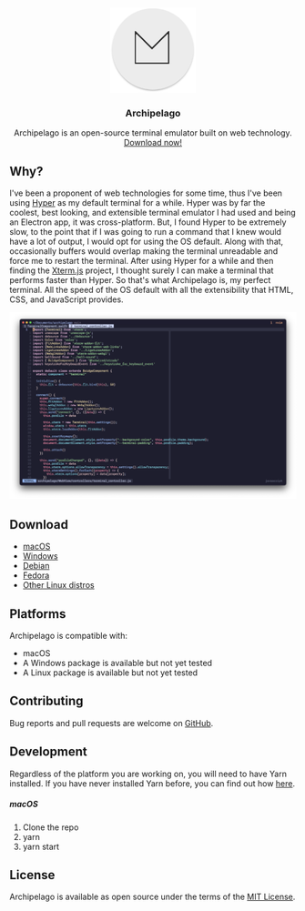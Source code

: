 <p align="center">
  <a href="https://github.com/npezza93/archipelago">
    <img src="https://github.com/npezza93/archipelago/blob/master/.github/logo.png" width="150">
  </a>

  <h3 align="center">Archipelago</h3>

  <p align="center">
    Archipelago is an open-source terminal emulator built on web technology.
    <br>
    <a href="https://archipelago-terminal.herokuapp.com/download">Download now!</a>
  </p>
</p>

## Why?
I've been a proponent of web technologies for some time, thus I've been using
[Hyper](https://github.com/zeit/hyper) as my default terminal for a while.
Hyper was by far the coolest, best looking, and extensible terminal emulator I had used and being an Electron app, it was cross-platform. But, I found Hyper to be extremely slow, to the point that if I was going to run a command that I knew would have a lot of output, I would opt for using the OS default. Along with that, occasionally buffers would overlap making the terminal unreadable and force me to restart the terminal. After using Hyper for a while and then finding the [Xterm.js](https://xtermjs.org/) project, I thought surely I can make a terminal that performs faster than Hyper. So that's what Archipelago is, my perfect terminal. All the speed of the OS default with all the extensibility that HTML, CSS, and JavaScript provides.

![Screenshot](https://raw.githubusercontent.com/npezza93/archipelago/master/.github/screenshot.png)

## Download
-   [macOS](https://archipelago-terminal.herokuapp.com/download/osx)
-   [Windows](https://archipelago-terminal.herokuapp.com/download/win)
-   [Debian](https://archipelago-terminal.herokuapp.com/download/linux_deb_64)
-   [Fedora](https://archipelago-terminal.herokuapp.com/download/linux_rpm_64)
-   [Other Linux distros](https://archipelago-terminal.herokuapp.com/download/64)

## Platforms
Archipelago is compatible with:

-   macOS
-   A Windows package is available but not yet tested
-   A Linux package is available but not yet tested

## Contributing
Bug reports and pull requests are welcome on [GitHub](https://github.com/npezza93/archipelago).

## Development
Regardless of the platform you are working on, you will need to have Yarn installed. If you have never installed Yarn before, you can find out how [here](https://yarnpkg.com/en/docs/install).

##### macOS
1.  Clone the repo
1.  yarn
1.  yarn start

## License

Archipelago is available as open source under the terms of the [MIT License](http://opensource.org/licenses/MIT).
